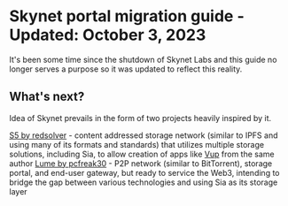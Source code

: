 # **Skynet portal migration guide - Updated: October 3, 2023**

It's been some time since the shutdown of Skynet Labs and this guide no longer serves a purpose so it was updated to reflect this reality.


## **What's next?**

Idea of Skynet prevails in the form of two projects heavily inspired by it.

[S5 by redsolver](https://github.com/s5-dev/S5) - content addressed storage network (similar to IPFS and using many of its formats and standards) that utilizes multiple storage solutions, including Sia, to allow creation of apps like [Vup](https://vup.app) from the same author
[Lume by pcfreak30](https://docs.lumeweb.com/) - P2P network (similar to BitTorrent), storage portal, and end-user gateway, but ready to service the Web3, intending to bridge the gap between various technologies and using Sia as its storage layer
